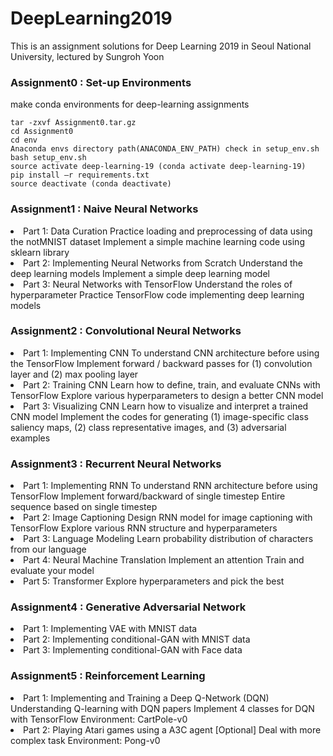 # DeepLearning2019
This is an assignment solutions for Deep Learning 2019 in Seoul National University, lectured by Sungroh Yoon


### Assignment0 : Set-up Environments

make conda environments for deep-learning assignments

```
tar -zxvf Assignment0.tar.gz
cd Assignment0
cd env
Anaconda envs directory path(ANACONDA_ENV_PATH) check in setup_env.sh
bash setup_env.sh
source activate deep-learning-19 (conda activate deep-learning-19)
pip install –r requirements.txt
source deactivate (conda deactivate)
```


### Assignment1 : Naive Neural Networks

<li>
Part 1: Data Curation
Practice loading and preprocessing of data using the notMNIST dataset
Implement a simple machine learning code using sklearn library
</li>

<li>
Part 2: Implementing Neural Networks from Scratch
Understand the deep learning models
Implement a simple deep learning model
</li>

<li>
Part 3: Neural Networks with TensorFlow
Understand the roles of hyperparameter
Practice TensorFlow code implementing deep learning models
</li>


### Assignment2 : Convolutional Neural Networks

<li>
Part 1: Implementing CNN
To understand CNN architecture before using the TensorFlow 
Implement forward / backward passes for (1) convolution layer and (2) max pooling layer
</li>

<li>
Part 2: Training CNN
Learn how to define, train, and evaluate CNNs with TensorFlow
Explore various hyperparameters to design a better CNN model
</li>

<li>
Part 3: Visualizing CNN
Learn how to visualize and interpret a trained CNN model
Implement the codes for generating (1) image-specific class saliency maps, (2) class representative images, and (3) adversarial examples
</li>


### Assignment3 : Recurrent Neural Networks

<li>
Part 1: Implementing RNN
To understand RNN architecture before using TensorFlow
Implement forward/backward of single timestep 
Entire sequence based on single timestep
</li>

<li>
Part 2: Image Captioning
Design RNN model for image captioning with TensorFlow
Explore various RNN structure and hyperparameters
</li>

<li>
Part 3: Language Modeling
Learn probability distribution of characters from our language
</li>

<li>
Part 4: Neural Machine Translation
Implement an attention
Train and evaluate your model
</li>

<li>
Part 5: Transformer
Explore hyperparameters and pick the best
</li>


### Assignment4 : Generative Adversarial Network

<li>
Part 1: Implementing VAE with MNIST data
</li>
<li>
Part 2: Implementing conditional-GAN with MNIST data
</li>
<li>
Part 3: Implementing conditional-GAN with Face data
</li>


### Assignment5 : Reinforcement Learning

<li>
Part 1: Implementing and Training a Deep Q-Network (DQN)
Understanding Q-learning with DQN papers
Implement 4 classes for DQN with TensorFlow
Environment: CartPole-v0
</li>

<li>
Part 2: Playing Atari games using a A3C agent [Optional]
Deal with more complex task
Environment: Pong-v0
</li>
